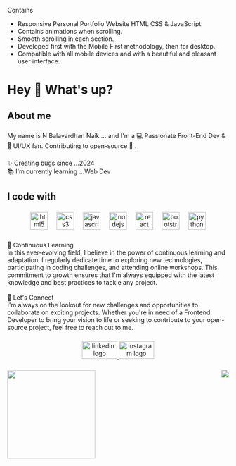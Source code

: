Contains
- Responsive Personal Portfolio Website HTML CSS & JavaScript.
- Contains animations when scrolling.
- Smooth scrolling in each section.
- Developed first with the Mobile First methodology, then for desktop.
- Compatible with all mobile devices and with a beautiful and pleasant user interface.

<h1 align="left">Hey 👋 What's up?</h1>

###

<h2 align="left">About me</h2>

###

<p align="left">My name is N Balavardhan Naik ... and I'm a 💻 Passionate Front-End Dev & 🎨 UI/UX fan. Contributing to open-source 🚀 .</p>

###

<p align="left">✨ Creating bugs since ...2024<br>📚 I'm currently learning ...Web Dev</p>

###

<h2 align="left">I code with</h2>

###

<div align="center">
  <img src="https://cdn.jsdelivr.net/gh/devicons/devicon/icons/html5/html5-original.svg" height="40" alt="html5 logo"  />
  <img width="12" />
  <img src="https://cdn.jsdelivr.net/gh/devicons/devicon/icons/css3/css3-original.svg" height="40" alt="css3 logo"  />
  <img width="12" />
  <img src="https://cdn.jsdelivr.net/gh/devicons/devicon/icons/javascript/javascript-original.svg" height="40" alt="javascript logo"  />
  <img width="12" />
  <img src="https://cdn.jsdelivr.net/gh/devicons/devicon/icons/nodejs/nodejs-original.svg" height="40" alt="nodejs logo"  />
  <img width="12" />
  <img src="https://cdn.jsdelivr.net/gh/devicons/devicon/icons/react/react-original.svg" height="40" alt="react logo"  />
  <img width="12" />
  <img src="https://cdn.jsdelivr.net/gh/devicons/devicon/icons/bootstrap/bootstrap-original.svg" height="40" alt="bootstrap logo"  />
  <img width="12" />
  <img src="https://cdn.jsdelivr.net/gh/devicons/devicon/icons/python/python-original.svg" height="40" alt="python logo"  />
</div>

###

<p align="left">🌱 Continuous Learning<br>In this ever-evolving field, I believe in the power of continuous learning and adaptation. I regularly dedicate time to exploring new technologies, participating in coding challenges, and attending online workshops. This commitment to growth ensures that I'm always equipped with the latest knowledge and best practices to tackle any project. <br><br>🤝 Let's Connect<br>I'm always on the lookout for new challenges and opportunities to collaborate on exciting projects. Whether you're in need of a Frontend Developer to bring your vision to life or seeking to contribute to your open-source project, feel free to reach out to me.</p>

###

<div align="center">
  <a href="https://www.linkedin.com/in/balavardhan-naik/" target="_blank">
    <img src="https://raw.githubusercontent.com/maurodesouza/profile-readme-generator/master/src/assets/icons/social/linkedin/default.svg" width="80" height="40" alt="linkedin logo"  />
  </a>
  <a href="https://www.instagram.com/_balavardhan_naik?utm_source=qr&igsh=MWxrNDBsNDdpMG5icA==" target="_blank">
    <img src="https://raw.githubusercontent.com/maurodesouza/profile-readme-generator/master/src/assets/icons/social/instagram/default.svg" width="80" height="40" alt="instagram logo"  />
  </a>
</div>

###

###

<img align="right" src="https://profile-counter.glitch.me/NBalavardhannaik/count.svg?"  />

###

<div align="left">
  <img height="200" src="https://media.licdn.com/dms/image/D5603AQEVHkvoB4AqPw/profile-displayphoto-shrink_800_800/0/1695089943402?e=2147483647&v=beta&t=QcbZMNeLuRZrdzv1ES-0Ri1XlclxkzhO4-6_TMW8zYQ"  />
</div>

###
